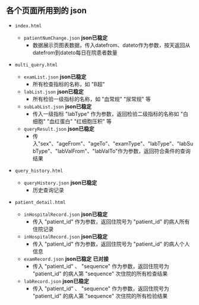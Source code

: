 ## 各个页面所用到的 json 

* `index.html`
    * `patientNumChange.json` **json已稳定**
        * 数据展示页图表数据，传入datefrom、dateto作为参数，按天返回从datefrom到dateto每日在院患者数量

* `multi_query.html`
    * `examList.json` **json已稳定**
        * 所有检查指标的名称，如 "B超"
    * `labList.json` **json已稳定**
        * 所有检验一级指标的名称，如 "血常规" "尿常规" 等
    * `subLabList.json` **json已稳定**
        * 传入一级指标 "labType" 作为参数，返回检验二级指标的名称如 "白细胞" "血红蛋白" "红细胞压积" 等
    * `queryResult.json` **json已稳定**
        * 传入"sex"、"ageFrom"、"ageTo"、"examType"、"labType"、"labSubType"、"labValFrom"、"labValTo"作为参数，返回符合条件的查询结果

* `query_history.html`
    * `queryHistory.json` **json已稳定**
        * 历史查询记录

* `patient_detail.html`
    * `inHospitalRecord.json` **json已稳定** 
        * 传入 "patient_id" 作为参数，返回住院号为 "patient_id" 的病人所有住院记录
    * `inHospitalRecord.json` **json已稳定**
        * 传入 "patient_id" 作为参数，返回住院号为 "patient_id" 的病人个人信息
    * `examRecord.json` **json已稳定** **已对接**
        * 传入 "patient_id" 、 "sequence" 作为参数，返回住院号为 "patient_id" 的病人第 "sequence" 次住院的所有检查结果
    * `labRecord.json` **json已稳定**
        * 传入 "patient_id" 、 "sequence" 作为参数，返回住院号为 "patient_id" 的病人第 "sequence" 次住院的所有检验结果
